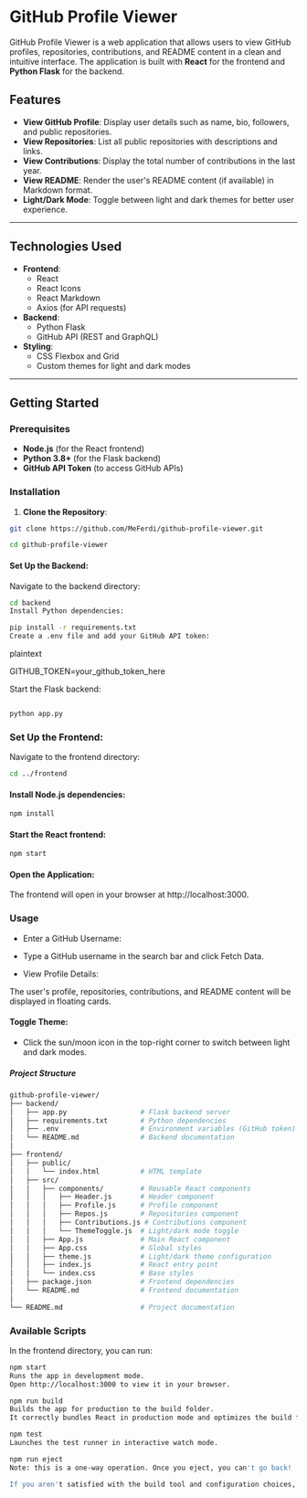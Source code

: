 # GitHub Profile Viewer

GitHub Profile Viewer is a web application that allows users to view GitHub profiles, repositories, contributions, and README content in a clean and intuitive interface. The application is built with **React** for the frontend and **Python Flask** for the backend.

## Features

- **View GitHub Profile**: Display user details such as name, bio, followers, and public repositories.
- **View Repositories**: List all public repositories with descriptions and links.
- **View Contributions**: Display the total number of contributions in the last year.
- **View README**: Render the user's README content (if available) in Markdown format.
- **Light/Dark Mode**: Toggle between light and dark themes for better user experience.

---

## Technologies Used

- **Frontend**:
  - React
  - React Icons
  - React Markdown
  - Axios (for API requests)
- **Backend**:
  - Python Flask
  - GitHub API (REST and GraphQL)
- **Styling**:
  - CSS Flexbox and Grid
  - Custom themes for light and dark modes

---

## Getting Started

### Prerequisites

- **Node.js** (for the React frontend)
- **Python 3.8+** (for the Flask backend)
- **GitHub API Token** (to access GitHub APIs)

### Installation

1. **Clone the Repository**:
```bash
git clone https://github.com/MeFerdi/github-profile-viewer.git
```
```bash
cd github-profile-viewer
```
#### Set Up the Backend:

Navigate to the backend directory:

```bash
cd backend
Install Python dependencies:
```

```bash
pip install -r requirements.txt
Create a .env file and add your GitHub API token:
```
plaintext

GITHUB_TOKEN=your_github_token_here

Start the Flask backend:
```bash

python app.py
```
### Set Up the Frontend:

Navigate to the frontend directory:

```bash
cd ../frontend
```
#### Install Node.js dependencies:

```bash
npm install
```
#### Start the React frontend:

```bash
npm start
```
#### Open the Application:

The frontend will open in your browser at http://localhost:3000.

### Usage
- Enter a GitHub Username:

- Type a GitHub username in the search bar and click Fetch Data.

- View Profile Details:

The user's profile, repositories, contributions, and README content will be displayed in floating cards.

#### Toggle Theme:

- Click the sun/moon icon in the top-right corner to switch between light and dark modes.

##### Project Structure
```bash
github-profile-viewer/
├── backend/
│   ├── app.py                  # Flask backend server
│   ├── requirements.txt        # Python dependencies
│   ├── .env                    # Environment variables (GitHub token)
│   └── README.md               # Backend documentation
│
├── frontend/
│   ├── public/
│   │   └── index.html          # HTML template
│   ├── src/
│   │   ├── components/         # Reusable React components
│   │   │   ├── Header.js       # Header component
│   │   │   ├── Profile.js      # Profile component
│   │   │   ├── Repos.js        # Repositories component
│   │   │   ├── Contributions.js # Contributions component
│   │   │   └── ThemeToggle.js  # Light/dark mode toggle
│   │   ├── App.js              # Main React component
│   │   ├── App.css             # Global styles
│   │   ├── theme.js            # Light/dark theme configuration
│   │   ├── index.js            # React entry point
│   │   └── index.css           # Base styles
│   ├── package.json            # Frontend dependencies
│   └── README.md               # Frontend documentation
│
└── README.md                   # Project documentation
```
### Available Scripts
In the frontend directory, you can run:
```bash
npm start
Runs the app in development mode.
Open http://localhost:3000 to view it in your browser.
```
```bash
npm run build
Builds the app for production to the build folder.
It correctly bundles React in production mode and optimizes the build for the best performance.
```
```bash
npm test
Launches the test runner in interactive watch mode.
```
```bash
npm run eject
Note: this is a one-way operation. Once you eject, you can't go back!

If you aren't satisfied with the build tool and configuration choices, you can eject at any time. This command will remove the single build dependency from your project.
```
